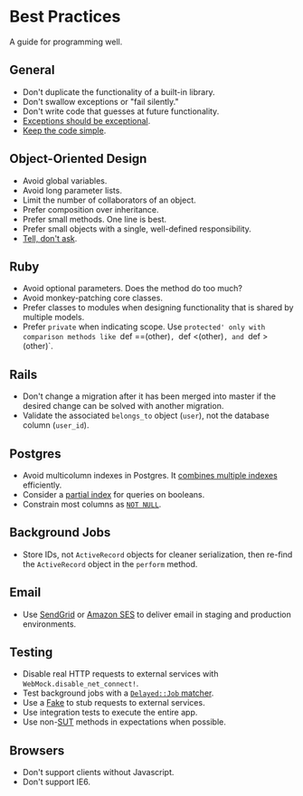Best Practices
==============

A guide for programming well.

General
-------

* Don't duplicate the functionality of a built-in library.
* Don't swallow exceptions or "fail silently."
* Don't write code that guesses at future functionality.
* [Exceptions should be exceptional](http://rdd.me/yichhgvu).
* [Keep the code simple](http://rdd.me/ko2aqda2).

Object-Oriented Design
----------------------

* Avoid global variables.
* Avoid long parameter lists.
* Limit the number of collaborators of an object.
* Prefer composition over inheritance.
* Prefer small methods. One line is best.
* Prefer small objects with a single, well-defined responsibility.
* [Tell, don't ask](http://goo.gl/Ztawt).

Ruby
----

* Avoid optional parameters. Does the method do too much?
* Avoid monkey-patching core classes.
* Prefer classes to modules when designing functionality that is shared by
  multiple models.
* Prefer `private` when indicating scope. Use `protected' only with comparison
  methods like `def ==(other)`, `def <(other)`, and `def >(other)`.

Rails
-----

* Don't change a migration after it has been merged into master if the desired
  change can be solved with another migration.
* Validate the associated `belongs_to` object (`user`), not the database
  column (`user_id`).

Postgres
--------

* Avoid multicolumn indexes in Postgres. It [combines multiple
  indexes](http://goo.gl/pY3Po) efficiently.
* Consider a [partial index](http://goo.gl/YC8Jt) for queries on booleans.
* Constrain most columns as [`NOT NULL`](http://goo.gl/0GeBr).

Background Jobs
---------------

* Store IDs, not `ActiveRecord` objects for cleaner serialization, then re-find
  the `ActiveRecord` object in the `perform` method.

Email
-----

* Use [SendGrid](http://goo.gl/Kxu9W) or [Amazon SES](http://goo.gl/A5jAA) to
  deliver email in staging and production environments.

Testing
-------

* Disable real HTTP requests to external services with
  `WebMock.disable_net_connect!`.
* Test background jobs with a [`Delayed::Job` matcher](http://goo.gl/bzBlN).
* Use a [Fake](http://goo.gl/YR7Hh) to stub requests to external services.
* Use integration tests to execute the entire app.
* Use non-[SUT](http://goo.gl/r5Ti2) methods in expectations when possible.

Browsers
--------

* Don't support clients without Javascript.
* Don't support IE6.
